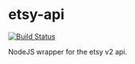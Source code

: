 # etsy-api
[![Build Status](https://travis-ci.com/SteveMcArthur/etsy-api.svg?branch=master)](https://travis-ci.com/SteveMcArthur/etsy-api)

NodeJS wrapper for the etsy v2 api.
